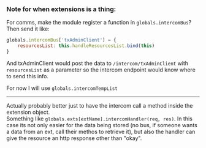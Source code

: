 ### Note for when extensions is a thing:
For comms, make the module register a function in `globals.intercomBus`? Then send it like:
```javascript
globals.intercomBus['txAdminClient'] = {
    resourcesList: this.handleResourcesList.bind(this)
}
```  
And txAdminClient would post the data to `/intercom/txAdminClient` with `resourcesList` as a parameter so the intercom endpoint would know where to send this info.  
  
For now I will use `globals.intercomTempList`


-----

Actually probably better just to have the intercom call a method inside the extension object.  
Something like `globals.exts[extName].intercomHandler(req, res)`.
In this case its not only easier for the data being stored (no bus, if someone wants a data from an ext, call their methos to retrieve it), but also the handler can give the resource an http response other than "okay".
